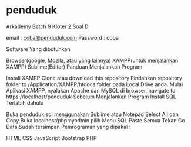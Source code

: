 # penduduk
Arkademy Batch 9 Kloter 2 Soal D

email : coba@penduduk.com
Password : coba

Software Yang dibutuhkan

Browser(google, Mozila, atau yang lainnya)
XAMPP(untuk menjalankan XAMPP)
Sublime(Editor)
Panduan Menjalankan Program

Install XAMPP
Clone atau download this repository
Pindahkan repository folder to /Application/XAMPP/htdocs folder pada Local Drive anda.
Mulai Aplikasi XAMPP, nyalakan Apache dan MySQL
di browser, navigate to https://localhost/penduduk
Sebelum Menjalankan Program Install SQL Terlabih dahulu

Buka penduduk.sql menggunakan Sublime atau Notepad
Select All dan Copy
Buka localhost/phpmyadmin
pilih Menu SQL
Paste Semua
Tekan Go
Data Sudah tersimpan
Pemrograman yang dipakai :

HTML
CSS
JavaScript
Bootstrap
PHP
